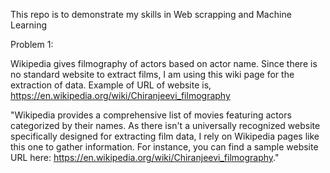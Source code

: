 This repo is to demonstrate my skills in Web scrapping and Machine Learning 

Problem 1:


Wikipedia gives filmography of actors based on actor name.
Since there is no standard website to extract films, I am using this wiki page for the extraction of data. 
Example of URL of website is,
https://en.wikipedia.org/wiki/Chiranjeevi_filmography


"Wikipedia provides a comprehensive list of movies featuring actors categorized by their names. As there isn't a universally recognized website specifically designed for extracting film data, I rely on Wikipedia pages like this one to gather information. For instance, you can find a sample website URL here: https://en.wikipedia.org/wiki/Chiranjeevi_filmography."
